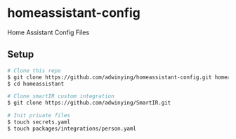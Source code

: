 # homeassistant-config

Home Assistant Config Files

## Setup

```bash
# Clone this repo
$ git clone https://github.com/adwinying/homeassistant-config.git homeassistant
$ cd homeassistant

# Clone smartIR custom integration
$ git clone https://github.com/adwinying/SmartIR.git

# Init private files
$ touch secrets.yaml
$ touch packages/integrations/person.yaml
```
